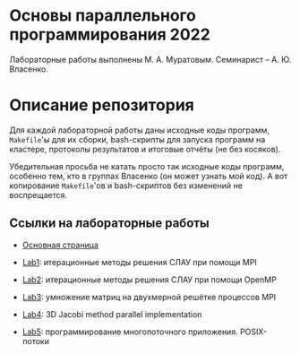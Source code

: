 # Основы параллельного программирования 2022
Лабораторные работы выполнены М. А. Муратовым. Семинарист &ndash; А. Ю. Власенко.

# Описание репозитория
Для каждой лабораторной работы даны исходные коды программ, `Makefile`'ы для их сборки, bash-скрипты
для запуска программ на кластере, протоколы результатов и итоговые отчёты (не без косяков).

Убедительная просьба не катать просто так исходные коды программ, особенно тем, кто в группах Власенко (он
может узнать мой код). А вот копирование `Makefile`'ов и bash-скриптов без изменений не воспрещается.

## Ссылки на лабораторные работы

- [Основная страница](https://ssd.sscc.ru/ru/chair/nsu/parallel-programming)

- [Lab1](https://ssd.sscc.ru/sites/default/files/content/attach/343/parallel_lab1_2020.pdf): итерационные методы решения СЛАУ при помощи MPI

- [Lab2](https://ssd.sscc.ru/sites/default/files/content/attach/343/parallel_lab2_2020.pdf): итерационные методы решения СЛАУ при помощи OpenMP

- [Lab3](https://ssd.sscc.ru/sites/default/files/content/attach/343/parallel_lab3_2020.pdf): умножение матриц на двухмерной решётке процессов MPI

- [Lab4](https://ssd.sscc.ru/sites/default/files/content/attach/343/parallel_lab4_2020.pdf): 3D Jacobi method parallel implementation

- [Lab5](https://ssd.sscc.ru/ru/content/opplabs/loadbalancing): программирование многопоточного приложения. POSIX-потоки

